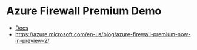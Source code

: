 # Azure Firewall Premium Demo
* [Docs](https://docs.microsoft.com/en-us/azure/firewall/premium-deploy)
* https://azure.microsoft.com/en-us/blog/azure-firewall-premium-now-in-preview-2/